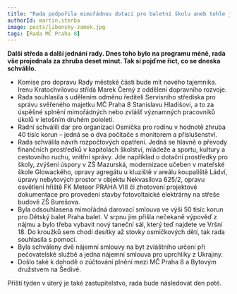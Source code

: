 ```yaml
---
title: "Rada podpořila mimořádnou dotaci pro baletní školu aneb tohle jsou páté zápisky z rady"
authorId: martin.sterba
image: posts/libensky-zamek.jpg
tags: [Rada MČ Praha 8]
---
```


**Další středa a další jednání rady. Dnes toho bylo na programu méně, rada vše projednala za zhruba deset minut. Tak si pojďme říct, co se dneska schválilo.** 

- Komise pro dopravu Rady městské části bude mít nového tajemníka. Irenu Kratochvílovou střídá Marek Černý z oddělení dopravního rozvoje. 
- Rada souhlasila s udělením odměnu řediteli Servisního střediska pro správu svěřeného majetku MČ Praha 8 Stanislavu Hladišovi, a to za úspěšné splnění mimořádných nebo zvlášť významných pracovníků úkolů v letošním druhém pololetí. 
- Radní schválili dar pro organizaci Osmička pro rodinu v hodnotě zhruba 40 tisíc korun – jedná se o dva počítače s monitorem a příslušenství. 
- Rada schválila návrh rozpočtových opatření. Jedná se hlavně o převody finančních prostředků v kapitolách školství, mládeže a sportu, kultury a cestovního ruchu, vnitřní správy. Jde například o dotační prostředky pro školy, zvýšení úspory v ZŠ Mazurská, modernizace učeben v mateřské škole Glowackého, opravy agregátu u kluziště v areálu koupaliště Ládví, úpravy nebytových prostor v objektu Nekvasilova 625/2, opravu osvětlení hřiště FK Meteor PRAHA VIII či zhotovení projektové dokumentace pro provedení stavby fotovoltaické elektrárny na střeše budově ZŠ Burešova.
- Byla odsouhlasena mimořádná darovací smlouva ve výši 50 tisíc korun pro Dětský balet Praha balet. V srpnu jim přišla nečekaně výpověď z nájmu a bylo třeba vybavit nový taneční sál, který teď najdete ve Vršní 18. Do kroužků sem chodí desítky až stovky osmičkových dětí, tak rada souhlasila s pomocí.
- Byla schváleny dvě nájemní smlouvy na byt zvláštního určení při pečovatelské službě a jedna nájemní smlouva pro uprchlíky z Ukrajiny.
- Došlo také k dohodě o zúčtování plnění mezi MČ Praha 8 a Bytovým družstvem na Šedivé. 

Příští týden v úterý je také zastupitelstvo, rada bude následovat den poté.
